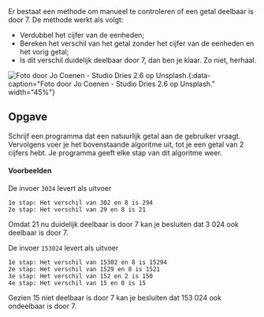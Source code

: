 Er bestaat een methode om manueel te controleren of een getal deelbaar is door 7. De methode werkt als volgt:

- Verdubbel het cijfer van de eenheden;
- Bereken het verschil van het getal zonder het cijfer van de eenheden en het vorig getal;
- Is dit verschil duidelijk deelbaar door 7, dan ben je klaar. Zo niet, herhaal.

![Foto door Jo Coenen - Studio Dries 2.6 op Unsplash.](media/jo-coenen.jpg "Foto door Jo Coenen - Studio Dries 2.6 op Unsplash."){:data-caption="Foto door Jo Coenen - Studio Dries 2.6 op Unsplash." width="45%"}

## Opgave

Schrijf een programma dat een natuurlijk getal aan de gebruiker vraagt. Vervolgens voer je het bovenstaande algoritme uit, tot je een getal van 2 cijfers hebt. Je programma geeft elke stap van dit algoritme weer.

#### Voorbeelden
De invoer `3024` levert als uitvoer

```
1e stap: Het verschil van 302 en 8 is 294
2e stap: Het verschil van 29 en 8 is 21
```
Omdat 21 nu duidelijk deelbaar is door 7 kan je besluiten dat 3 024 ook deelbaar is door 7.

De invoer `153024` levert als uitvoer

```
1e stap: Het verschil van 15302 en 8 is 15294
2e stap: Het verschil van 1529 en 8 is 1521
3e stap: Het verschil van 152 en 2 is 150
4e stap: Het verschil van 15 en 0 is 15
```
Gezien 15 niet deelbaar is door 7 kan je besluiten dat 153 024 ook ondeelbaar is door 7.